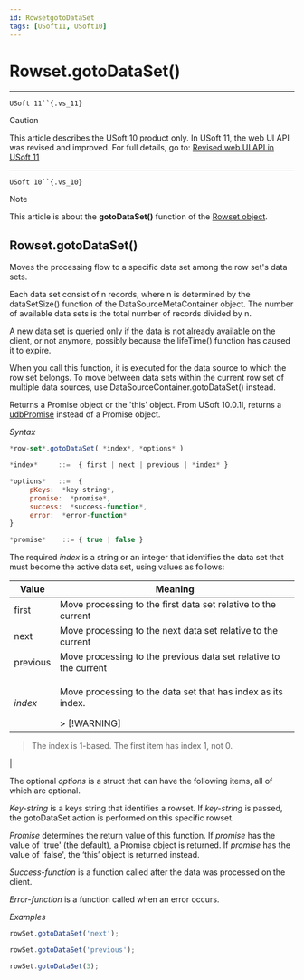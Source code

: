 ```yaml
---
id: RowsetgotoDataSet
tags: [USoft11, USoft10]
---
```

# Rowset.gotoDataSet()



----

`USoft 11``{.vs_11}`

> [!CAUTION]
> This article describes the USoft 10 product only.
> In USoft 11, the web UI API was revised and improved. For full details, go to:
> [Revised web UI API in USoft 11](/docs/Web_and_app_UIs/UDB_udb/Revised_web_UI_API_in_USoft_11.md)

----

`USoft 10``{.vs_10}`

> [!NOTE]
> This article is about the **gotoDataSet()** function of the [Rowset object](/docs/Web_and_app_UIs/UDB_Rowset/UDB_Rowset_object.md).

## **Rowset.gotoDataSet()**

Moves the processing flow to a specific data set among the row set's data sets.

Each data set consist of n records, where n is determined by the dataSetSize() function of the DataSourceMetaContainer object. The number of available data sets is the total number of records divided by n.

A new data set is queried only if the data is not already available on the client, or not anymore, possibly because the lifeTime() function has caused it to expire.

When you call this function, it is executed for the data source to which the row set belongs. To move between data sets within the current row set of multiple data sources, use DataSourceContainer.gotoDataSet() instead.

Returns a Promise object or the 'this' object. From USoft 10.0.1I, returns a [udbPromise](/docs/Web_and_app_UIs/JavaScript/Promises_for_asynchronous_Javascript.md) instead of a Promise object.

*Syntax*

```js
*row-set*.gotoDataSet( *index*, *options* )

*index*     ::=  { first | next | previous | *index* }

*options*   ::=  {
     pKeys:  *key-string*,
     promise:  *promise*,
     success:  *success-function*,
     error:  *error-function*
}

*promise*    ::= { true | false }
```

The required *index* is a string or an integer that identifies the data set that must become the active data set, using values as follows:

|**Value**|**Meaning**|
|--------|--------|
|first   |Move processing to the first data set relative to the current|
|next    |Move processing to the next data set relative to the current|
|previous|Move processing to the previous data set relative to the current|
|*index* |<p>Move processing to the data set that has index as its index.</p>> [!WARNING]
> The index is 1-based. The first item has index 1, not 0.

|



The optional *options* is a struct that can have the following items, all of which are optional.

*Key-string* is a keys string that identifies a rowset. If *key-string* is passed, the gotoDataSet action is performed on this specific rowset.

*Promise* determines the return value of this function. If *promise* has the value of 'true' (the default), a Promise object is returned. If *promise* has the value of 'false', the ‘this’ object is returned instead.

*Success-function* is a function called after the data was processed on the client.

*Error-function* is a function called when an error occurs.

*Examples*

```js
rowSet.gotoDataSet('next');
```

```js
rowSet.gotoDataSet('previous');
```

```js
rowSet.gotoDataSet(3);
```

 
